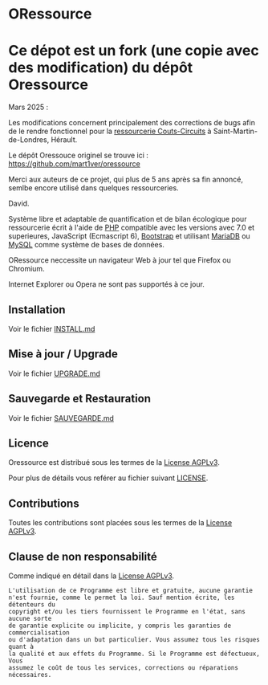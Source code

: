 # ORessource


# Ce dépot est un fork (une copie avec des modification) du dépôt Oressource

Mars 2025 : 

Les modifications concernent principalement des corrections de bugs afin de le rendre fonctionnel pour la [ressourcerie Couts-Circuits](https://www.facebook.com/RessourcerieCourtsCircuits/) à Saint-Martin-de-Londres, Hérault.

Le dépôt Oressouce originel se trouve ici : https://github.com/mart1ver/oressource 

Merci aux auteurs de ce projet, qui plus de 5 ans après sa fin annoncé, semlbe encore utilisé dans quelques ressourceries.

David.




Système libre et adaptable de quantification et de bilan écologique pour
ressourcerie écrit à l'aide de [PHP](https://secure.php.net/) compatible avec
les versions avec 7.0 et superieures, JavaScript (Ecmascript 6),
[Bootstrap](http://getbootstrap.com/) et utilisant
[MariaDB](https://mariadb.org/) ou [MySQL](https://www.mysql.com/) comme système
de bases de données.

ORessource neccessite un navigateur Web à jour tel que Firefox ou Chromium.

Internet Explorer ou Opera ne sont pas supportés à ce jour.

## Installation

Voir le fichier [INSTALL.md](INSTALL.md)

## Mise à jour / Upgrade

Voir le fichier [UPGRADE.md](UPGRADE.md)

## Sauvegarde et Restauration

Voir le fichier [SAUVEGARDE.md](SAUVEGARDE.md)


## Licence

Oressource est distribué sous les termes de la [License
AGPLv3](https://www.gnu.org/licenses/agpl.html).

Pour plus de détails vous reférer au fichier suivant [LICENSE](LICENSE.txt).

## Contributions

Toutes les contributions sont placées sous les termes de la [License
AGPLv3](https://www.gnu.org/licenses/agpl.html).

## Clause de non responsabilité

Comme indiqué en détail dans la [License AGPLv3](LICENSE.txt).

```
L'utilisation de ce Programme est libre et gratuite, aucune garantie
n'est fournie, comme le permet la loi. Sauf mention écrite, les détenteurs du
copyright et/ou les tiers fournissent le Programme en l'état, sans aucune sorte
de garantie explicite ou implicite, y compris les garanties de commercialisation
ou d'adaptation dans un but particulier. Vous assumez tous les risques quant à
la qualité et aux effets du Programme. Si le Programme est défectueux, Vous
assumez le coût de tous les services, corrections ou réparations nécessaires.
```
